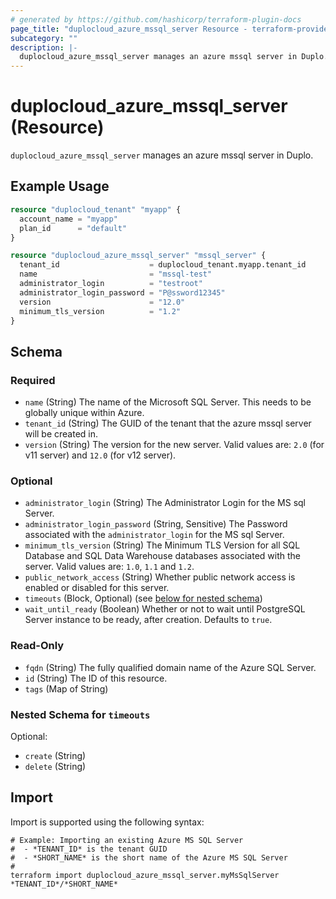 ```yaml
---
# generated by https://github.com/hashicorp/terraform-plugin-docs
page_title: "duplocloud_azure_mssql_server Resource - terraform-provider-duplocloud"
subcategory: ""
description: |-
  duplocloud_azure_mssql_server manages an azure mssql server in Duplo.
---
```


# duplocloud_azure_mssql_server (Resource)

`duplocloud_azure_mssql_server` manages an azure mssql server in Duplo.

## Example Usage

```terraform
resource "duplocloud_tenant" "myapp" {
  account_name = "myapp"
  plan_id      = "default"
}

resource "duplocloud_azure_mssql_server" "mssql_server" {
  tenant_id                    = duplocloud_tenant.myapp.tenant_id
  name                         = "mssql-test"
  administrator_login          = "testroot"
  administrator_login_password = "P@ssword12345"
  version                      = "12.0"
  minimum_tls_version          = "1.2"
}
```

<!-- schema generated by tfplugindocs -->
## Schema

### Required

- `name` (String) The name of the Microsoft SQL Server. This needs to be globally unique within Azure.
- `tenant_id` (String) The GUID of the tenant that the azure mssql server will be created in.
- `version` (String) The version for the new server. Valid values are: `2.0` (for v11 server) and `12.0` (for v12 server).

### Optional

- `administrator_login` (String) The Administrator Login for the  MS sql Server.
- `administrator_login_password` (String, Sensitive) The Password associated with the `administrator_login` for the MS sql Server.
- `minimum_tls_version` (String) The Minimum TLS Version for all SQL Database and SQL Data Warehouse databases associated with the server. Valid values are: `1.0`, `1.1` and `1.2`.
- `public_network_access` (String) Whether public network access is enabled or disabled for this server.
- `timeouts` (Block, Optional) (see [below for nested schema](#nestedblock--timeouts))
- `wait_until_ready` (Boolean) Whether or not to wait until PostgreSQL Server instance to be ready, after creation. Defaults to `true`.

### Read-Only

- `fqdn` (String) The fully qualified domain name of the Azure SQL Server.
- `id` (String) The ID of this resource.
- `tags` (Map of String)

<a id="nestedblock--timeouts"></a>
### Nested Schema for `timeouts`

Optional:

- `create` (String)
- `delete` (String)

## Import

Import is supported using the following syntax:

```shell
# Example: Importing an existing Azure MS SQL Server
#  - *TENANT_ID* is the tenant GUID
#  - *SHORT_NAME* is the short name of the Azure MS SQL Server
#
terraform import duplocloud_azure_mssql_server.myMsSqlServer *TENANT_ID*/*SHORT_NAME*
```
